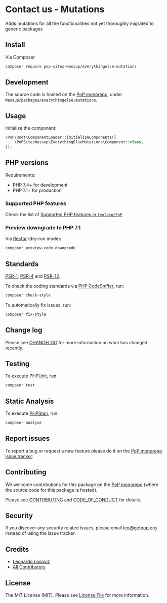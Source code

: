 # Contact us - Mutations

<!--
[![Build Status][ico-travis]][link-travis]
[![Quality Score][ico-code-quality]][link-code-quality]
[![Software License][ico-license]](LICENSE.md)
[![Latest Version on Packagist][ico-version]][link-packagist]
[![Coverage Status][ico-scrutinizer]][link-scrutinizer]
[![Total Downloads][ico-downloads]][link-downloads]
-->

Adds mutations for all the functionalities not yet thoroughly migrated to generic packages

## Install

Via Composer

``` bash
composer require pop-sites-wassup/everythingelse-mutations
```

## Development

The source code is hosted on the [PoP monorepo](https://github.com/leoloso/PoP), under [`Wassup/packages/everythingelse-mutations`](https://github.com/leoloso/PoP/tree/master/layers/Wassup/packages/everythingelse-mutations).

## Usage

Initialize the component:

``` php
\PoP\Root\ComponentLoader::initializeComponents([
    \PoPSitesWassup\EverythingElseMutations\Component::class,
]);
```

## PHP versions

Requirements:

- PHP 7.4+ for development
- PHP 7.1+ for production

### Supported PHP features

Check the list of [Supported PHP features in `leoloso/PoP`](https://github.com/leoloso/PoP/#supported-php-features)

### Preview downgrade to PHP 7.1

Via [Rector](https://github.com/rectorphp/rector) (dry-run mode):

```bash
composer preview-code-downgrade
```

## Standards

[PSR-1](https://www.php-fig.org/psr/psr-1), [PSR-4](https://www.php-fig.org/psr/psr-4) and [PSR-12](https://www.php-fig.org/psr/psr-12).

To check the coding standards via [PHP CodeSniffer](https://github.com/squizlabs/PHP_CodeSniffer), run:

``` bash
composer check-style
```

To automatically fix issues, run:

``` bash
composer fix-style
```

## Change log

Please see [CHANGELOG](CHANGELOG.md) for more information on what has changed recently.

## Testing

To execute [PHPUnit](https://phpunit.de/), run:

``` bash
composer test
```

## Static Analysis

To execute [PHPStan](https://github.com/phpstan/phpstan), run:

``` bash
composer analyse
```

## Report issues

To report a bug or request a new feature please do it on the [PoP monorepo issue tracker](https://github.com/leoloso/PoP/issues).

## Contributing

We welcome contributions for this package on the [PoP monorepo](https://github.com/leoloso/PoP) (where the source code for this package is hosted).

Please see [CONTRIBUTING](CONTRIBUTING.md) and [CODE_OF_CONDUCT](CODE_OF_CONDUCT.md) for details.

## Security

If you discover any security related issues, please email leo@getpop.org instead of using the issue tracker.

## Credits

- [Leonardo Losoviz][link-author]
- [All Contributors][link-contributors]

## License

The MIT License (MIT). Please see [License File](LICENSE.md) for more information.

[ico-version]: https://img.shields.io/packagist/v/pop-sites-wassup/everythingelse-mutations.svg?style=flat-square
[ico-license]: https://img.shields.io/badge/license-MIT-brightgreen.svg?style=flat-square
[ico-travis]: https://img.shields.io/travis/pop-sites-wassup/everythingelse-mutations/master.svg?style=flat-square
[ico-scrutinizer]: https://img.shields.io/scrutinizer/coverage/g/pop-sites-wassup/everythingelse-mutations.svg?style=flat-square
[ico-code-quality]: https://img.shields.io/scrutinizer/g/pop-sites-wassup/everythingelse-mutations.svg?style=flat-square
[ico-downloads]: https://img.shields.io/packagist/dt/pop-sites-wassup/everythingelse-mutations.svg?style=flat-square

[link-packagist]: https://packagist.org/packages/pop-sites-wassup/everythingelse-mutations
[link-travis]: https://travis-ci.org/pop-sites-wassup/everythingelse-mutations
[link-scrutinizer]: https://scrutinizer-ci.com/g/pop-sites-wassup/everythingelse-mutations/code-structure
[link-code-quality]: https://scrutinizer-ci.com/g/pop-sites-wassup/everythingelse-mutations
[link-downloads]: https://packagist.org/packages/pop-sites-wassup/everythingelse-mutations
[link-author]: https://github.com/leoloso
[link-contributors]: ../../../../../../contributors
